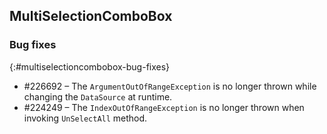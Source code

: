 ## MultiSelectionComboBox

### Bug fixes
{:#multiselectioncombobox-bug-fixes}

* \#226692 – The `ArgumentOutOfRangeException` is no longer thrown while changing the `DataSource` at runtime.
* \#224249 – The `IndexOutOfRangeException` is no longer thrown when invoking `UnSelectAll` method.